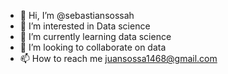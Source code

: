 - 👋 Hi, I’m @sebastiansossah
- 👀 I’m interested in Data science 
- 🌱 I’m currently learning data science 
- 💞️ I’m looking to collaborate on data 
- 📫 How to reach me juansossa1468@gmail.com

<!---
sebastiansossah/sebastiansossah is a ✨ special ✨ repository because its `README.md` (this file) appears on your GitHub profile.
You can click the Preview link to take a look at your changes.
--->
